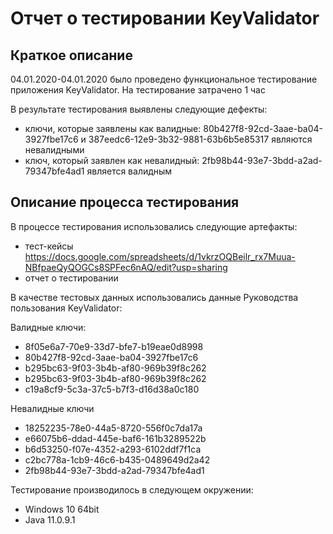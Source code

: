 # **Отчет о тестировании KeyValidator**

## **Краткое описание**

04.01.2020-04.01.2020 было проведено функциональное тестирование приложения KeyValidator.
На тестирование затрачено 1 час

В результате тестирования выявлены следующие дефекты:
* ключи, которые заявлены как валидные: 80b427f8-92cd-3aae-ba04-3927fbe17c6 и 387eedc6-12e9-3b32-9881-63b6b5e85317 являются невалидными 
* ключ, который заявлен как невалидный: 2fb98b44-93e7-3bdd-a2ad-79347bfe4ad1 является валидным

## **Описание процесса тестирования**

В процессе тестирования использовались следующие артефакты:
* тест-кейсы https://docs.google.com/spreadsheets/d/1vkrzOQBeilr_rx7Muua-NBfpaeQyQOGCs8SPFec6nAQ/edit?usp=sharing
* отчет о тестировании

В качестве тестовых данных использовались данные Руководства пользования KeyValidator:

Валидные ключи:

 * 8f05e6a7-70e9-33d7-bfe7-b19eae0d8998
 * 80b427f8-92cd-3aae-ba04-3927fbe17c6
 * b295bc63-9f03-3b4b-af80-969b39f8c262
 * b295bc63-9f03-3b4b-af80-969b39f8c262
 * c19a8cf9-5c3a-37c5-b7f3-d16d38a0c180

Невалидные ключи

 * 18252235-78e0-44a5-8720-556f0c7da17a
 * e66075b6-ddad-445e-baf6-161b3289522b
 * b6d53250-f07e-4352-a293-6102ddf7f1ca
 * c2bc778a-1cb9-46c6-b435-0489649d2a42
 * 2fb98b44-93e7-3bdd-a2ad-79347bfe4ad1
 
 Тестирование производилось в следующем окружении:
* Windows 10 64bit
* Java 11.0.9.1
